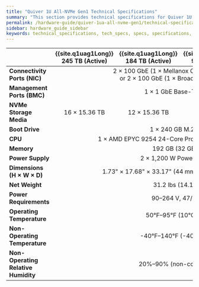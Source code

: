 ```yaml
---
title: "Quiver 1U All-NVMe Gen1 Technical Specifications"
summary: "This section provides technical specifications for Quiver 1U All-NVMe Gen1 node types."
permalink: /hardware-guide/quiver-1ua-all-nvme-gen1/technical-specifications.html
sidebar: hardware_guide_sidebar
keywords: technical_specifications, tech_specs, specs, specifications, Quiver_1U_All-NVMe_Gen1
---
```


<table cellspacing="0" cellpadding="0">
  <thead>
    <tr>
      <th></th>
      <th><strong>{{site.q1uag1Long}} 245 TB (Active)</strong></th>
      <th><strong>{{site.q1uag1Long}} 184 TB (Active)</strong></th>
      <th><strong>{{site.q1uag1Long}} 96 TB (Active)</strong></th>
      <th><strong>{{site.q1uag1Long}} 46 TB (Active)</strong></th>
    </tr>
  </thead>
  <tbody>
    <tr>
      <td><strong>Connectivity Ports (NIC)</strong></td>
      <td colspan="4" style="text-align: center;">
        2 &#215; 100 GbE (1 &#215; Mellanox ConnectX-4 Lx NIC)<br>
        or 2 &#215; 100 GbE (1 &#215; Broadcom P225P NIC)
      </td>
    </tr>
    <tr>
      <td><strong>Management Ports (BMC)</strong></td>
      <td colspan="4" style="text-align: center;">1 &#215; 1 GbE Base-T (RJ45)</td>
    </tr>
    <tr>
      <td><strong>NVMe Storage Media</strong></td>
      <td style="text-align: center;">16 &#215; 15.36 TB</td>
      <td style="text-align: center;">12 &#215; 15.36 TB</td>      
      <td style="text-align: center;">12 &#215; 7.68 TB</td>
      <td style="text-align: center;">6 &#215; 7.68 TB</td>
    </tr>    
    <tr>
      <td><strong>Boot Drive</strong></td>
      <td colspan="4" style="text-align: center;">1 &#215; 240 GB M.2 SATA</td>
    </tr>  
    <tr>
      <td><strong>CPU</strong></td>
      <td colspan="4" style="text-align: center;">1 &#215; AMD EPYC 9254 24-Core Processor CPU @ 1.90 GHz</td>
    </tr>
    <tr>
      <td><strong>Memory</strong></td>
      <td colspan="4" style="text-align: center;">192 GB (32 GB &#215; 6)</td>
    </tr>
    <tr>
      <td><strong>Power Supply</strong></td>
      <td colspan="4" style="text-align: center;">2 &#215; 1,200 W Power Supplies</td>
    </tr>
    <tr>
      <td><strong>Dimensions (H &#215; W &#215; D)</strong></td>
      <td colspan="4" style="text-align: center;">1.73" &#215; 17.68" &#215; 33.17" (44 mm &#215; 449 mm &#215; 843 mm)</td>
    </tr>
    <tr>
      <td><strong>Net Weight</strong></td>
      <td colspan="4" style="text-align: center;">31.2 lbs (14.16 kg)</td>
    </tr>
    <tr>
      <td><strong>Power Requirements</strong></td>
      <td colspan="4" style="text-align: center;">90&ndash;264 V, 47/63 Hz</td>
    </tr> 
    <tr>
      <td><strong>Operating Temperature</strong></td>
      <td colspan="4" style="text-align: center;">50&deg;F&ndash;95&deg;F (10&deg;C&ndash;35&deg;C)</td>
    </tr>
    <tr>
      <td><strong>Non-Operating Temperature</strong></td>
      <td colspan="4" style="text-align: center;">-40&deg;F&ndash;140&deg;F (-40&deg;C&ndash;60&deg;C)</td>
    </tr>
    <tr>
      <td><div><strong>Non-Operating Relative Humidity</strong></div></td>
      <td colspan="4" style="text-align: center;">20%&ndash;90% (non-condensing)</td>
    </tr>
  </tbody>
</table>
